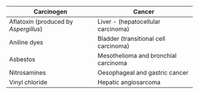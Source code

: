 

| **Carcinogen** | **Cancer** |
| --- | --- |
| Aflatoxin (produced by *Aspergillus*) | Liver \- (hepatocellular carcinoma) |
| Aniline dyes | Bladder (transitional cell carcinoma) |
| Asbestos | Mesothelioma and bronchial carcinoma |
| Nitrosamines | Oesophageal and gastric cancer |
| Vinyl chloride | Hepatic angiosarcoma |

